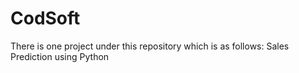 # CodSoft
There is one project under this repository which is as follows:
Sales Prediction using Python
